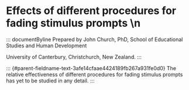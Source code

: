# Effects of different procedures for fading stimulus prompts \n

::: documentByline
Prepared by John Church, PhD, School of Educational Studies and Human
Development

University of Canterbury, Christchurch, New Zealand.
:::

::: {#parent-fieldname-text-3afe14cfaae4424189fb267a931fe0d0}
The relative effectiveness of different procedures for fading stimulus
prompts has yet to be studied in any detail.
:::
